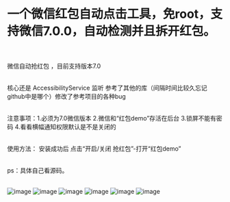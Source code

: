 # 一个微信红包自动点击工具，免root，支持微信7.0.0，自动检测并且拆开红包。<br> <br> 

微信自动抢红包 ，目前支持版本7.0<br> <br> 

核心还是 AccessibilityService 监听 参考了其他的库（间隔时间比较久忘记github中是哪个）修改了参考项目的各种bug<br> <br> 

注意事项：1.必须为7.0微信版本  2.微信和“红包demo”存活在后台 3.锁屏不能有密码 4.看看横幅通知权限默认是不是关闭的<br> <br> 

使用方法： 安装成功后 点击“开启/关闭 抢红包”-打开“红包demo”<br> <br> 

ps：具体自己看源码。<br> <br> 

 ![image](https://github.com/qq2068254/GetRedPacket/blob/HEAD/screenshots/1.jpg)
  ![image](https://github.com/qq2068254/GetRedPacket/blob/HEAD/screenshots/2.jpg)
   ![image](https://github.com/qq2068254/GetRedPacket/blob/HEAD/screenshots/3.jpg)
    ![image](https://github.com/qq2068254/GetRedPacket/blob/HEAD/screenshots/4.jpg)
     ![image](https://github.com/qq2068254/GetRedPacket/blob/HEAD/screenshots/5.jpg)
      ![image](https://github.com/qq2068254/GetRedPacket/blob/HEAD/screenshots/6.jpg)



  
